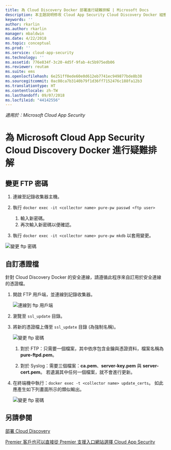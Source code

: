 ```yaml
---
title: 為 Cloud Discovery Docker 部署進行疑難排解 | Microsoft Docs
description: 本主題說明修改 Cloud App Security Cloud Discovery Docker 組態的流程。
keywords: ''
author: rkarlin
ms.author: rkarlin
manager: mbaldwin
ms.date: 4/22/2018
ms.topic: conceptual
ms.prod: ''
ms.service: cloud-app-security
ms.technology: ''
ms.assetid: 776e834f-3c20-4d5f-9fab-4c5b975edb06
ms.reviewer: reutam
ms.suite: ems
ms.openlocfilehash: 6e251ff0ede60e0d612eb7741ec949877bde8b38
ms.sourcegitcommit: 0ac08ca7b3140b79f1d36ff7152476c188fa12b3
ms.translationtype: HT
ms.contentlocale: zh-TW
ms.lasthandoff: 09/07/2018
ms.locfileid: "44142556"
---
```

*適用於：Microsoft Cloud App Security*

# <a name="troubleshooting-the-microsoft-cloud-app-security-cloud-discovery-docker"></a>為 Microsoft Cloud App Security Cloud Discovery Docker 進行疑難排解

## <a name="changing-the-ftp-password"></a>變更 FTP 密碼


1. 連線至記錄收集器主機。

2.  執行 `docker exec -it <collector name> pure-pw passwd <ftp user>`

    1. 輸入新密碼。
    2. 再次輸入新密碼以便確認。
 
3.  執行 `docker exec -it <collector name> pure-pw mkdb` 以套用變更。


  ![變更 ftp 密碼](./media/ftp-connect.png)

## <a name="customize-certificate-files"></a>自訂憑證檔

針對 Cloud Discovery Docker 的安全連線，請遵循此程序來自訂用於安全連線的憑證檔。

1. 開啟 FTP 用戶端，並連線到記錄收集器。

   ![連線到 ftp 用戶端](./media/ftp-connect.png)

2. 瀏覽至 `ssl_update` 目錄。
3. 將新的憑證檔上傳至 `ssl_update` 目錄 (為強制名稱)。

   ![變更 ftp 密碼](./media/new-certs.png)

   1.  對於 FTP：只需要一個檔案，其中依序包含金鑰與憑證資料，檔案名稱為 **pure-ftpd.pem**。
    
   2.  對於 Syslog：需要三個檔案：**ca.pem**、**server-key.pem** 與 **server-cert.pem**。 若遺漏其中任何一個檔案，就不會進行更新。

4. 在終端機中執行：`docker exec -t <collector name> update_certs`。 如此應產生如下列畫面所示的類似輸出。

   ![變更 ftp 密碼](./media/update-certs.png)

## <a name="see-also"></a>另請參閱
[部署 Cloud Discovery](set-up-cloud-discovery.md)

[Premier 客戶也可以直接從 Premier 支援入口網站選擇 Cloud App Security](https://premier.microsoft.com/)

